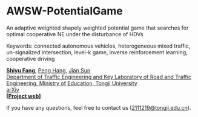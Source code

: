 # AWSW-PotentialGame
An adaptive weighted shapely weighted potential game that searches for optimal cooperative NE under the disturbance of HDVs

Keywords: connected autonomous vehicles, heterogeneous mixed traffic, un-signalized intersection, level-k game, inverse reinforcement learning, cooperative driving

**[Shiyu Fang](https://tops.tongji.edu.cn/info/1033/1190.htm)**, [Peng Hang](https://tops.tongji.edu.cn/info/1031/1383.htm), [Jian Sun](https://tops.tongji.edu.cn/info/1031/1187.htm)  
[Department of Traffic Engineering and Key Laboratory of Road and Traffic Engineering, Ministry of Education, Tongji University](https://tops.tongji.edu.cn/)  
[arXiv](https://arxiv.org/abs/2305.03563)  
**[[Project web](https://fangshiyuu.github.io/NCL-Game/)]**

If you have any questions, feel free to contact us (2111219@tongji.edu.cn).
